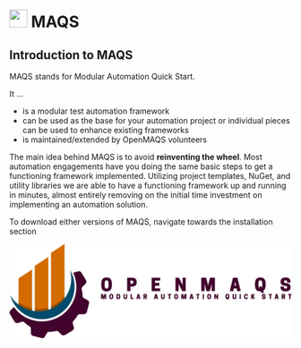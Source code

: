 # <img src="resources/openmaqslogo.ico" height="32" width="32"> MAQS

## Introduction to MAQS
MAQS stands for Modular Automation Quick Start.

It …
 - is a modular test automation framework
 - can be used as the base for your automation project or individual pieces can be used to enhance existing frameworks
 - is maintained/extended by OpenMAQS volunteers

The main idea behind MAQS is to avoid **reinventing the wheel**. Most automation engagements have you doing the same basic steps to get a functioning framework implemented. Utilizing project templates, NuGet, and utility libraries we are able to have a functioning framework up and running in minutes, almost entirely removing on the initial time investment on implementing an automation solution.

To download either versions of MAQS, navigate towards the installation section

![MAQS](resources/maqsfull.jpg) 